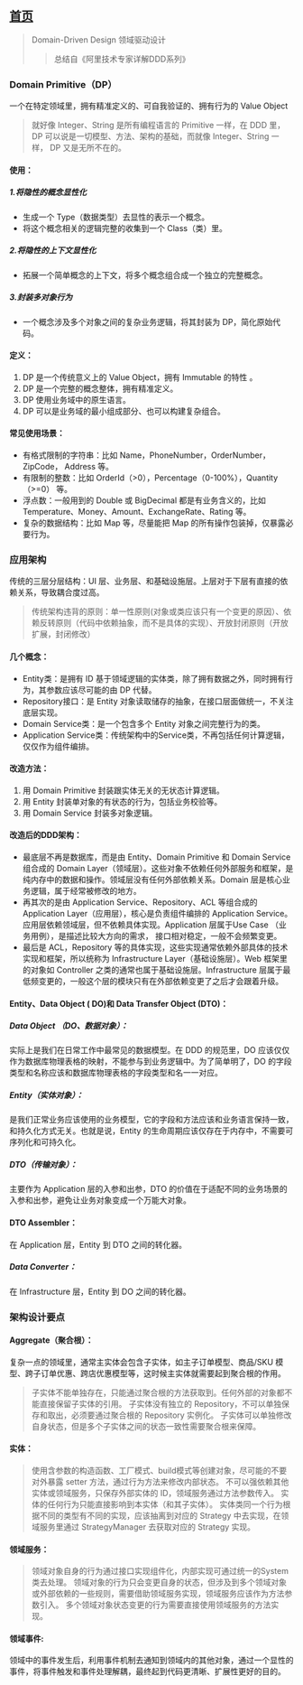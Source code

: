 ## [首页](https://kingkh1995.github.io/blog/)
> Domain-Driven Design 领域驱动设计
>> 总结自《阿里技术专家详解DDD系列》

### Domain Primitive（DP）
一个在特定领域里，拥有精准定义的、可自我验证的、拥有行为的 Value Object
> 就好像 Integer、String 是所有编程语言的 Primitive 一样，在 DDD 里， DP 可以说是一切模型、方法、架构的基础，而就像 Integer、String 一样， DP 又是无所不在的。

#### 使用：

##### 1.将隐性的概念显性化
  - 生成一个 Type（数据类型）去显性的表示一个概念。
  - 将这个概念相关的逻辑完整的收集到一个 Class（类）里。

##### 2.将隐性的上下文显性化
  - 拓展一个简单概念的上下文，将多个概念组合成一个独立的完整概念。

##### 3.封装多对象行为
  - 一个概念涉及多个对象之间的复杂业务逻辑，将其封装为 DP，简化原始代码。

#### 定义：
  1. DP 是一个传统意义上的 Value Object，拥有 Immutable 的特性 。
  2. DP 是一个完整的概念整体，拥有精准定义。
  3. DP 使用业务域中的原生语言。
  4. DP 可以是业务域的最小组成部分、也可以构建复杂组合。

#### 常见使用场景：
  - 有格式限制的字符串：比如 Name，PhoneNumber，OrderNumber，ZipCode， Address 等。
  - 有限制的整数：比如 OrderId（>0），Percentage（0-100%），Quantity（>=0） 等。
  - 浮点数：一般用到的 Double 或 BigDecimal 都是有业务含义的，比如 Temperature、Money、Amount、ExchangeRate、Rating 等。
  - 复杂的数据结构：比如 Map 等，尽量能把 Map 的所有操作包装掉，仅暴露必要行为。

### 应用架构
传统的三层分层结构：UI 层、业务层、和基础设施层。上层对于下层有直接的依 赖关系，导致耦合度过高。
> 传统架构违背的原则：单一性原则(对象或类应该只有一个变更的原因）、依赖反转原则（代码中依赖抽象，而不是具体的实现）、开放封闭原则（开放扩展，封闭修改）

#### 几个概念：
  - Entity类：是拥有 ID 基于领域逻辑的实体类，除了拥有数据之外，同时拥有行为，其参数应该尽可能的由 DP 代替。
  - Repository接口：是 Entity 对象读取储存的抽象，在接口层面做统一，不关注底层实现。
  - Domain Service类：是一个包含多个 Entity 对象之间完整行为的类。
  - Application Service类：传统架构中的Service类，不再包括任何计算逻辑，仅仅作为组件编排。

#### 改造方法：
  1. 用 Domain Primitive 封装跟实体无关的无状态计算逻辑。
  2. 用 Entity 封装单对象的有状态的行为，包括业务校验等。
  3. 用 Domain Service 封装多对象逻辑。

#### 改造后的DDD架构：
  - 最底层不再是数据库，而是由 Entity、Domain Primitive 和 Domain Service 组合成的 Domain Layer（领域层）。这些对象不依赖任何外部服务和框架，是纯内存中的数据和操作。领域层没有任何外部依赖关系。Domain 层是核心业务逻辑，属于经常被修改的地方。
  - 再其次的是由 Application Service、Repository、ACL 等组合成的 Application Layer（应用层），核心是负责组件编排的 Application Service。 应用层依赖领域层，但不依赖具体实现。Application 层属于Use Case （业务用例），是描述比较大方向的需求， 接口相对稳定，一般不会频繁变更。
  - 最后是 ACL，Repository 等的具体实现，这些实现通常依赖外部具体的技术实现和框架，所以统称为 Infrastructure Layer（基础设施层）。Web 框架里的对象如 Controller 之类的通常也属于基础设施层。Infrastructure 层属于最低频变更的，一般这个层的模块只有在外部依赖变更了之后才会跟着升级。

#### Entity、Data Object ( DO)和 Data Transfer Object (DTO)：

##### Data Object （DO、数据对象）：
实际上是我们在日常工作中最常见的数据模型。在 DDD 的规范里，DO 应该仅仅作为数据库物理表格的映射，不能参与到业务逻辑中。为了简单明了，DO 的字段类型和名称应该和数据库物理表格的字段类型和名一一对应。

##### Entity（实体对象）：
是我们正常业务应该使用的业务模型，它的字段和方法应该和业务语言保持一致，和持久化方式无关。也就是说，Entity 的生命周期应该仅存在于内存中，不需要可序列化和可持久化。

##### DTO（传输对象）：
主要作为 Application 层的入参和出参，DTO 的价值在于适配不同的业务场景的入参和出参，避免让业务对象变成一个万能大对象。

#### DTO Assembler：
在 Application 层，Entity 到 DTO 之间的转化器。

##### Data Converter：
在 Infrastructure 层，Entity 到 DO  之间的转化器。

### 架构设计要点

#### Aggregate（聚合根）：
复杂一点的领域里，通常主实体会包含子实体，如主子订单模型、商品/SKU 模型、跨子订单优惠、跨店优惠模型等，这时候主实体就需要起到聚合根的作用。
> 子实体不能单独存在，只能通过聚合根的方法获取到。任何外部的对象都不能直接保留子实体的引用。
> 子实体没有独立的 Repository，不可以单独保存和取出，必须要通过聚合根的 Repository 实例化。
> 子实体可以单独修改自身状态，但是多个子实体之间的状态一致性需要聚合根来保障。

#### 实体：
> 使用含参数的构造函数、工厂模式、build模式等创建对象，尽可能的不要对外暴露 setter 方法，通过行为方法来修改内部状态。
> 不可以强依赖其他实体或领域服务，只保存外部实体的 ID，领域服务通过方法参数传入。
> 实体的任何行为只能直接影响到本实体（和其子实体）。
> 实体类同一个行为根据不同的类型有不同的实现，应该抽离到对应的 Strategy 中去实现，在领域服务里通过 StrategyManager 去获取对应的 Strategy 实现。

#### 领域服务：
> 领域对象自身的行为通过接口实现组件化，内部实现可通过统一的System类去处理。
> 领域对象的行为只会变更自身的状态，但涉及到多个领域对象或外部依赖的一些规则，需要借助领域服务实现，领域服务应该作为方法参数引入。
> 多个领域对象状态变更的行为需要直接使用领域服务的方法实现。

#### 领域事件:
领域中的事件发生后，利用事件机制去通知到领域内的其他对象，通过一个显性的事件，将事件触发和事件处理解耦，最终起到代码更清晰、扩展性更好的目的。
